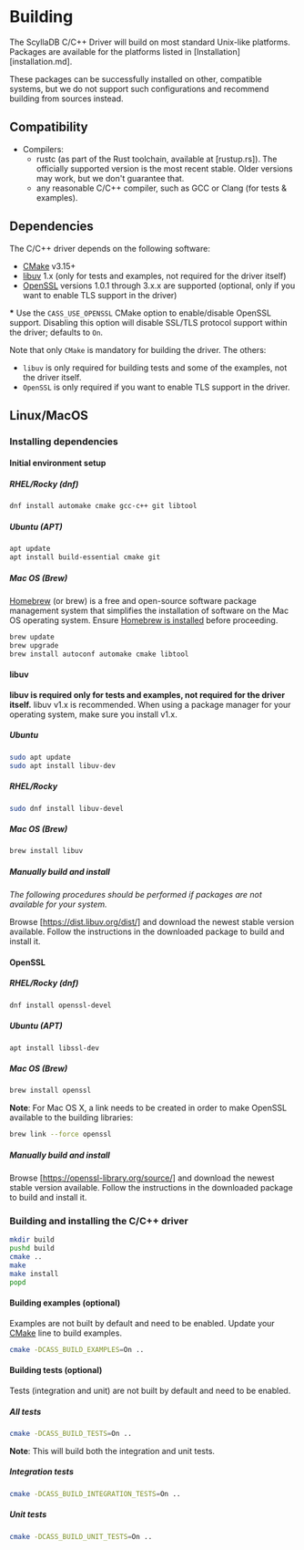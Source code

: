 # Building

The ScyllaDB C/C++ Driver will build on most standard Unix-like platforms.
Packages are available for the platforms listed in [Installation][installation.md].

These packages can be successfully installed on other, compatible systems, but
we do not support such configurations and recommend building from sources
instead.

## Compatibility

* Compilers:
  - rustc (as part of the Rust toolchain, available at [rustup.rs]). The officially supported version is the most recent stable. Older versions may work, but we don't guarantee that.
  - any reasonable C/C++ compiler, such as GCC or Clang (for tests & examples).

## Dependencies

The C/C++ driver depends on the following software:

* [CMake] v3.15+
* [libuv] 1.x (only for tests and examples, not required for the driver itself)
* [OpenSSL] versions 1.0.1 through 3.x.x are supported (optional, only if you want to enable TLS support in the driver)

__\*__ Use the `CASS_USE_OPENSSL` CMake option to enable/disable OpenSSL
         support. Disabling this option will disable SSL/TLS protocol support
         within the driver; defaults to `On`.

Note that only `CMake` is mandatory for building the driver. The others:
- `libuv` is only required for building tests and some of the examples, not the driver itself.
- `OpenSSL` is only required if you want to enable TLS support in the driver.

## Linux/MacOS

### Installing dependencies

#### Initial environment setup

##### RHEL/Rocky (dnf)

```bash
dnf install automake cmake gcc-c++ git libtool
```

##### Ubuntu (APT)

```bash
apt update
apt install build-essential cmake git
```

##### Mac OS (Brew)

[Homebrew][Homebrew] (or brew) is a free and open-source software package
management system that simplifies the installation of software on the Mac OS
operating system. Ensure [Homebrew is installed][Homebrew] before proceeding.

```bash
brew update
brew upgrade
brew install autoconf automake cmake libtool
```

#### libuv

**libuv is required only for tests and examples, not required for the driver itself.**
libuv v1.x is recommended. When using a package manager for your operating system,
make sure you install v1.x.

##### Ubuntu

```bash
sudo apt update
sudo apt install libuv-dev
```

##### RHEL/Rocky

```bash
sudo dnf install libuv-devel
```

##### Mac OS (Brew)

```bash
brew install libuv
```

##### Manually build and install

_The following procedures should be performed if packages are not available for
your system._

Browse [https://dist.libuv.org/dist/] and download the newest stable version available.
Follow the instructions in the downloaded package to build and install it.

#### OpenSSL

##### RHEL/Rocky (dnf)

```bash
dnf install openssl-devel
```

##### Ubuntu (APT)

```bash
apt install libssl-dev
```

##### Mac OS (Brew)

```bash
brew install openssl
```

__Note__: For Mac OS X, a link needs to be created in order to make OpenSSL
          available to the building libraries:

```bash
brew link --force openssl
```

##### Manually build and install

Browse [https://openssl-library.org/source/] and download the newest stable version available.
Follow the instructions in the downloaded package to build and install it.

### Building and installing the C/C++ driver

```bash
mkdir build
pushd build
cmake ..
make
make install
popd
```

#### Building examples (optional)

Examples are not built by default and need to be enabled. Update your [CMake]
line to build examples.

```bash
cmake -DCASS_BUILD_EXAMPLES=On ..
```

#### Building tests (optional)

Tests (integration and unit) are not built by default and need to be enabled.

##### All tests

```bash
cmake -DCASS_BUILD_TESTS=On ..
```

__Note__: This will build both the integration and unit tests.

##### Integration tests

```bash
cmake -DCASS_BUILD_INTEGRATION_TESTS=On ..
```

##### Unit tests

```bash
cmake -DCASS_BUILD_UNIT_TESTS=On ..
```

[download server]: https://github.com/scylladb/cpp-rs-driver/releases
[Homebrew]: https://brew.sh
[CMake]: http://www.cmake.org/download
[libuv]: http://libuv.org
[OpenSSL]: https://www.openssl.org
